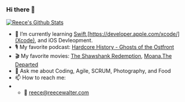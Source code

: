 ### Hi there 👋


[![Reece's Github Stats](https://github-readme-stats.vercel.app/api?username=thereeceshow)](https://github.com/thereeceshow/github-readme-stats)

<!--
**thereeceshow/thereeceshow** is a ✨ _special_ ✨ repository because its `README.md` (this file) appears on your GitHub profile.

Here are some ideas to get you started:

- 🔭 I’m currently working on ...
- 🌱 I’m currently learning ...
- 👯 I’m looking to collaborate on ...
- 🤔 I’m looking for help with ...
- 💬 Ask me about ...
- 📫 How to reach me: ...
- 😄 Pronouns: ...
- ⚡ Fun fact: ...
-->
- 🌱 I’m currently learning [Swift](https://www.swift.com/),[https://developer.apple.com/xcode/](Xcode), and iOS Devleopment.
- 🎙️ My favorite podcast: [Hardcore History - Ghosts of the Ostfront](https://www.dancarlin.com/product/hardcore-history-ghosts-ostfront-series/)
- 🎬 My favorite movies: [The Shawshank Redemption](https://www.imdb.com/title/tt0111161/), [Moana](https://www.imdb.com/title/tt3521164/),[The Departed](https://www.imdb.com/title/tt0407887/)
- 💬 Ask me about Coding, Agile, SCRUM, Photography, and Food
- 📫 How to reach me: 
- - 📧 reece@reecewalter.com
